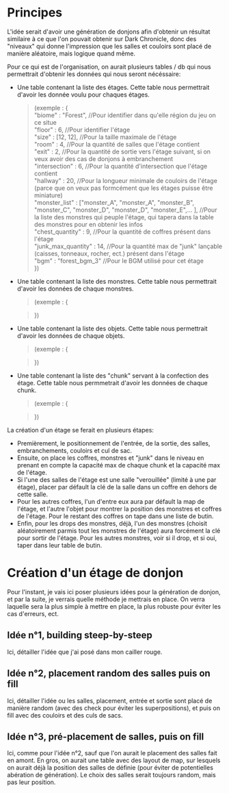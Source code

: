 # Principes

L'idée serait d'avoir une génération de donjons afin d'obtenir un résultat similaire à ce que l'on pouvait obtenir sur Dark Chronicle, donc des "niveaux" qui donne l'impression que les salles et couloirs sont placé de manière aléatoire, mais logique quand même.

Pour ce qui est de l'organisation, on aurait plusieurs tables / db qui nous permettrait d'obtenir les données qui nous seront nécéssaire: <br>
- Une table contenant la liste des étages. Cette table nous permettrait d'avoir les donnée voulu pour chaques étages. <br>
   > (exemple : { <br>
        "biome" : "Forest", //Pour identifier dans qu'elle région du jeu on ce situe <br>
        "floor" : 6, //Pour identifier l'étage <br>
        "size" : [12, 12], //Pour la taille maximale de l'étage <br>
        "room" : 4, //Pour la quantité de salles que l'étage contient <br>
        "exit" : 2, //Pour la quantité de sortie vers l'étage suivant, si on veux avoir des cas de donjons à embranchement <br>
        "intersection" : 6, //Pour la quantité d'intersection que l'étage contient <br>
        "hallway" : 20, //Pour la longueur minimale de couloirs de l'étage (parce que on veux pas formcément que les étages puisse être miniature) <br>
        "monster_list" : ["monster_A", "monster_A", "monster_B", "monster_C", "monster_D", "monster_D", "monster_E",... ], //Pour la liste des monstres qui peuple l'étage, qui tapera dans la table des monstres pour en obtenir les infos <br>
        "chest_quantity" : 9, //Pour la quantité de coffres présent dans l'étage <br>
        "junk_max_quantity" : 14, //Pour la quantité max de "junk" lançable (caisses, tonneaux, rocher, ect.) présent dans l'étage <br>
        "bgm" : "forest_bgm_3" //Pour le BGM utilisé pour cet étage <br>
   > }) <br>
- Une table contenant la liste des monstres. Cette table nous permettrait d'avoir les données de chaque monstres. <br>
   > (exemple : { <br>
        
   > }) <br>
- Une table contenant la liste des objets. Cette table nous permettrait d'avoir les données de chaque objets. <br>
   > (exemple : { <br>
        
   > }) <br>
- Une table contenant la liste des "chunk" servant à la confection des étage. Cette table nous permmetrait d'avoir les données de chaque chunk. <br>
   > (exemple : {

   > }) <br>

La création d'un étage se ferait en plusieurs étapes: <br>
- Premièrement, le positionnement de l'entrée, de la sortie, des salles, embranchements, couloirs et cul de sac. <br>
- Ensuite, on place les coffres, monstres et "junk" dans le niveau en prenant en compte la capacité max de chaque chunk et la capacité max de l'étage.<br>
- Si l'une des salles de l'étage est une salle "verouillée" (limité à une par étage), placer par défault la clé de la salle dans un coffre en dehors de cette salle. <br>
- Pour les autres coffres, l'un d'entre eux aura par défault la map de l'étage, et l'autre l'objet pour montrer la position des monstres et coffres de l'étage. Pour le restant des coffres on tape dans une liste de butin.
- Enfin, pour les drops des monstres, déjà, l'un des monstres (choisit aléatoirement parmis tout les monstres de l'étage) aura forcément la clé pour sortir de l'étage. Pour les autres monstres, voir si il drop, et si oui, taper dans leur table de butin.


# Création d'un étage de donjon

Pour l'instant, je vais ici poser plusieurs idées pour la génération de donjon, et par la suite, je verrais quelle méthode je mettrais en place. On verra laquelle sera la plus simple à mettre en place, la plus robuste pour éviter les cas d'erreurs, ect.

## Idée n°1, building steep-by-steep

Ici, détailler l'idée que j'ai posé dans mon cailler rouge.

## Idée n°2, placement random des salles puis on fill

Ici, détailler l'idée ou les salles, placement, entrée et sortie sont placé de manière random (avec des check pour éviter les superpositions), et puis on fill avec des couloirs et des culs de sacs.

## Idée n°3, pré-placement de salles, puis on fill

Ici, comme pour l'idée n°2, sauf que l'on aurait le placement des salles fait en amont. En gros, on aurait une table avec des layout de map, sur lesquels on aurait déjà la position des salles de définie (pour éviter de potentielles abération de génération). Le choix des salles serait toujours random, mais pas leur position. <br>